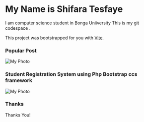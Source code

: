 # My Name is Shifara Tesfaye 

I am computer science student in Bonga Uniiversity
This is my git codespace .

This project was bootstrapped for you with [Vite](https://vitejs.dev/).
### Popular Post
<img src="user.png" class="content-img" alt="My Photo" />

### Student Registration System using Php Bootstrap ccs framework
<img src="user.png" class="content-img" alt="My Photo" />

### Thanks

Thanks You!

